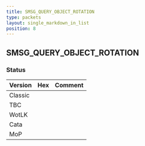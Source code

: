 ```yaml
---
title: SMSG_QUERY_OBJECT_ROTATION
type: packets
layout: single_markdown_in_list
position: 8
---
```


## SMSG_QUERY_OBJECT_ROTATION

### Status

Version | Hex | Comment
---------- | ---------- | ---------- 
Classic |  |  
TBC |  |  
WotLK |  |  
Cata |  |  
MoP |  |  